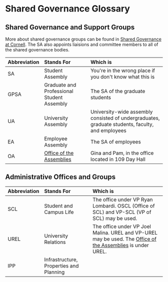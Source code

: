# Shared Governance Glossary

## Shared Governance and Support Groups

More about shared governance groups can be found in [Shared Governance at Cornell](). The SA also appoints liaisions and committee members to all of the shared governance bodies.

| Abbreviation | Stands For | Which is |
| :--- | :--- | :--- |
| SA | Student Assembly | You're in the wrong place if you don't know what this is |
| GPSA | Graduate and Professional Student Assembly | The SA of the graduate students |
| UA | University Assembly | University-wide assembly consisted of undergraduates, graduate students, faculty, and employees |
| EA | Employee Assembly | The SA of employees |
| OA | [Office of the Assemblies](office-of-the-assemblies.md) | Gina and Pam, in the office located in 109 Day Hall |

## Administrative Offices and Groups

| Abbreviation | Stands For | Which is |
| :--- | :--- | :--- |
| SCL | Student and Campus Life | The office under VP Ryan Lombardi. OSCL \(Office of SCL\) and VP-SCL \(VP of SCL\) may be used. |
| UREL | University Relations | The office under VP Joel Malina. UREL and VP-UREL may be used. The [Office of the Assemblies](office-of-the-assemblies.md#the-office) is under UREL. |
| IPP | Infrastructure, Properties and Planning |  |



